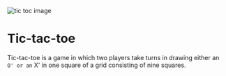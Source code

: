 ![tic toc image](https://user-images.githubusercontent.com/62100752/210166866-34ae0e2e-112a-4c05-bbfe-98a915b858c5.jpg)
# Tic-tac-toe
Tic-tac-toe is a game in which two players take turns in drawing either an ` O' or an ` X' in one square of a grid consisting of nine squares.
